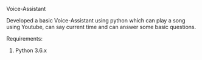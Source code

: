 Voice-Assistant

Developed a basic Voice-Assistant using python which can play a song using Youtube, can say current time and can answer some basic questions.

Requirements:
1. Python 3.6.x